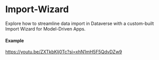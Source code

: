 # Import-Wizard
Explore how to streamline data import in Dataverse with a custom-built Import Wizard for Model-Driven Apps.

#### Example

https://youtu.be/ZXTkbKlj0Tc?si=xhN1mH5F5QdvDZw9
